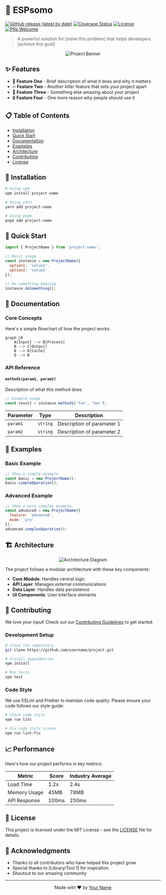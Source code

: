# 🚀 ESPsomo

[![GitHub release (latest by date)](https://img.shields.io/github/v/release/username/project)](https://github.com/username/project/releases)
[![Coverage Status](https://img.shields.io/codecov/c/github/username/project/master)](https://codecov.io/gh/username/project)
[![License](https://img.shields.io/github/license/username/project)](LICENSE)
[![PRs Welcome](https://img.shields.io/badge/PRs-welcome-brightgreen.svg)](CONTRIBUTING.md)

> A powerful solution for [solve this problem] that helps developers [achieve this goal]

<p align="center">
  <img src="/api/placeholder/800/400" alt="Project Banner">
</p>

## ✨ Features

- 🎯 **Feature One** - Brief description of what it does and why it matters
- 🔥 **Feature Two** - Another killer feature that sets your project apart
- 🎨 **Feature Three** - Something else amazing about your project
- 🔒 **Feature Four** - One more reason why people should use it

## 📋 Table of Contents

- [Installation](#installation)
- [Quick Start](#quick-start)
- [Documentation](#documentation)
- [Examples](#examples)
- [Architecture](#architecture)
- [Contributing](#contributing)
- [License](#license)

## 🚀 Installation

```bash
# Using npm
npm install project-name

# Using yarn
yarn add project-name

# Using pnpm
pnpm add project-name
```

## 🏃 Quick Start

```javascript
import { ProjectName } from 'project-name';

// Basic usage
const instance = new ProjectName({
  option1: 'value1',
  option2: 'value2'
});

// Do something amazing
instance.doSomething();
```

## 📖 Documentation

### Core Concepts

Here's a simple flowchart of how the project works:

```mermaid
graph LR
    A[Input] --> B[Process]
    B --> C[Output]
    B --> D[Cache]
    D --> B
```

### API Reference

#### `method1(param1, param2)`

Description of what this method does.

```javascript
// Example usage
const result = instance.method1('foo', 'bar');
```

| Parameter | Type     | Description                |
|-----------|----------|----------------------------|
| `param1`  | `string` | Description of parameter 1 |
| `param2`  | `string` | Description of parameter 2 |

## 🎯 Examples

### Basic Example

```javascript
// Show a simple example
const basic = new ProjectName();
basic.simpleOperation();
```

### Advanced Example

```javascript
// Show a more complex example
const advanced = new ProjectName({
  feature: 'advanced',
  mode: 'pro'
});
advanced.complexOperation();
```

## 🏗 Architecture

<p align="center">
  <img src="/api/placeholder/800/600" alt="Architecture Diagram">
</p>

The project follows a modular architecture with these key components:

- **Core Module**: Handles central logic
- **API Layer**: Manages external communications
- **Data Layer**: Handles data persistence
- **UI Components**: User interface elements

## 🤝 Contributing

We love your input! Check out our [Contributing Guidelines](CONTRIBUTING.md) to get started.

### Development Setup

```bash
# Clone the repository
git clone https://github.com/username/project.git

# Install dependencies
npm install

# Run tests
npm test
```

### Code Style

We use ESLint and Prettier to maintain code quality. Please ensure your code follows our style guide:

```bash
# Check code style
npm run lint

# Fix code style issues
npm run lint:fix
```

## 📈 Performance

Here's how our project performs in key metrics:

| Metric           | Score  | Industry Average |
|------------------|--------|------------------|
| Load Time        | 1.2s   | 2.4s            |
| Memory Usage     | 45MB   | 78MB            |
| API Response     | 100ms  | 250ms           |

## 📄 License

This project is licensed under the MIT License - see the [LICENSE](LICENSE) file for details.

## 🙏 Acknowledgments

- Thanks to all contributors who have helped this project grow
- Special thanks to [Library/Tool 1] for inspiration
- Shoutout to our amazing community

---

<p align="center">Made with ❤️ by <a href="https://github.com/username">Your Name</a></p>
